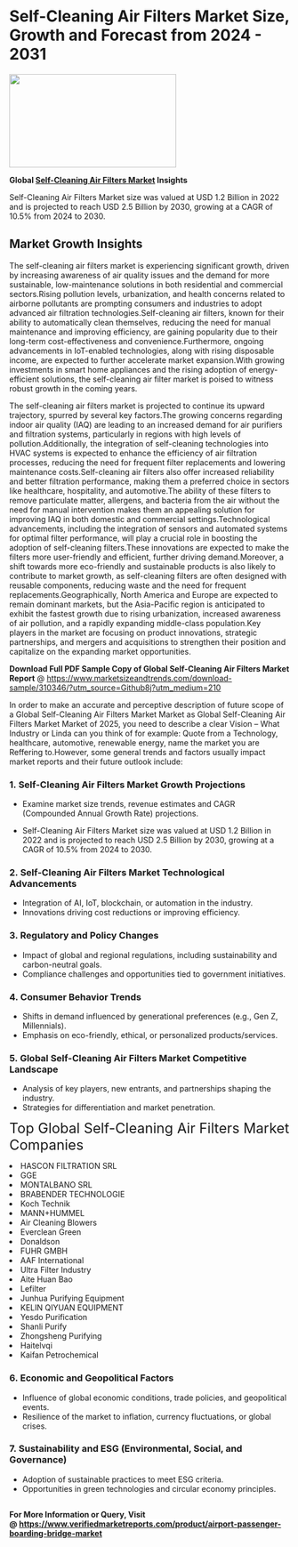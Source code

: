 <H1>Self-Cleaning Air Filters Market Size, Growth and Forecast from 2024 - 2031</H1><img class="aligncenter size-medium wp-image-584254" src="https://thirdeyenews.in/wp-content/uploads/2024/09/Global-Market-Research-300x168.jpeg" alt="" width="300" height="168" /><p><strong>Global&nbsp;<a href="https://www.marketsizeandtrends.com/download-sample/310346/?utm_source=Github8j?utm_medium=210">Self-Cleaning Air Filters Market</a> Insights</strong></p><p>Self-Cleaning Air Filters Market size was valued at USD 1.2 Billion in 2022 and is projected to reach USD 2.5 Billion by 2030, growing at a CAGR of 10.5% from 2024 to 2030.</p><p><h2>Market Growth Insights</h2> <p>The self-cleaning air filters market is experiencing significant growth, driven by increasing awareness of air quality issues and the demand for more sustainable, low-maintenance solutions in both residential and commercial sectors.Rising pollution levels, urbanization, and health concerns related to airborne pollutants are prompting consumers and industries to adopt advanced air filtration technologies.Self-cleaning air filters, known for their ability to automatically clean themselves, reducing the need for manual maintenance and improving efficiency, are gaining popularity due to their long-term cost-effectiveness and convenience.Furthermore, ongoing advancements in IoT-enabled technologies, along with rising disposable income, are expected to further accelerate market expansion.With growing investments in smart home appliances and the rising adoption of energy-efficient solutions, the self-cleaning air filter market is poised to witness robust growth in the coming years.</p> <p>The self-cleaning air filters market is projected to continue its upward trajectory, spurred by several key factors.The growing concerns regarding indoor air quality (IAQ) are leading to an increased demand for air purifiers and filtration systems, particularly in regions with high levels of pollution.Additionally, the integration of self-cleaning technologies into HVAC systems is expected to enhance the efficiency of air filtration processes, reducing the need for frequent filter replacements and lowering maintenance costs.Self-cleaning air filters also offer increased reliability and better filtration performance, making them a preferred choice in sectors like healthcare, hospitality, and automotive.The ability of these filters to remove particulate matter, allergens, and bacteria from the air without the need for manual intervention makes them an appealing solution for improving IAQ in both domestic and commercial settings.Technological advancements, including the integration of sensors and automated systems for optimal filter performance, will play a crucial role in boosting the adoption of self-cleaning filters.These innovations are expected to make the filters more user-friendly and efficient, further driving demand.Moreover, a shift towards more eco-friendly and sustainable products is also likely to contribute to market growth, as self-cleaning filters are often designed with reusable components, reducing waste and the need for frequent replacements.Geographically, North America and Europe are expected to remain dominant markets, but the Asia-Pacific region is anticipated to exhibit the fastest growth due to rising urbanization, increased awareness of air pollution, and a rapidly expanding middle-class population.Key players in the market are focusing on product innovations, strategic partnerships, and mergers and acquisitions to strengthen their position and capitalize on the expanding market opportunities.<p><span class=""><strong>Download Full PDF Sample Copy of Global Self-Cleaning Air Filters Market Report</strong> @ <a href="https://www.marketsizeandtrends.com/download-sample/310346/?utm_source=Github8j?utm_medium=210" target="_blank">https://www.marketsizeandtrends.com/download-sample/310346/?utm_source=Github8j?utm_medium=210</a></span></p><p>In order to make an accurate and perceptive description of future scope of a Global&nbsp;Self-Cleaning Air Filters Market Market as Global&nbsp;Self-Cleaning Air Filters Market Market of 2025, you need to describe a clear Vision &ndash; What Industry or Linda can you think of for example: Quote from a Technology, healthcare, automotive, renewable energy, name the market you are Reffering to.However, some general trends and factors usually impact market reports and their future outlook include:</p><h3>1.&nbsp;<strong>Self-Cleaning Air Filters Market Growth Projections</strong></h3><ul><li>Examine market size trends, revenue estimates and CAGR (Compounded Annual Growth Rate) projections.</li><li><p>Self-Cleaning Air Filters Market size was valued at USD 1.2 Billion in 2022 and is projected to reach USD 2.5 Billion by 2030, growing at a CAGR of 10.5% from 2024 to 2030.</p></li></ul><h3>2.&nbsp;<strong>Self-Cleaning Air Filters Market Technological Advancements</strong></h3><ul><li>Integration of AI, IoT, blockchain, or automation in the industry.</li><li>Innovations driving cost reductions or improving efficiency.</li></ul><h3>3.&nbsp;<strong>Regulatory and Policy Changes</strong></h3><ul><li>Impact of global and regional regulations, including sustainability and carbon-neutral goals.</li><li>Compliance challenges and opportunities tied to government initiatives.</li></ul><h3>4.&nbsp;<strong>Consumer Behavior Trends</strong></h3><ul><li>Shifts in demand influenced by generational preferences (e.g., Gen Z, Millennials).</li><li>Emphasis on eco-friendly, ethical, or personalized products/services.</li></ul><h3>5.&nbsp;<strong>Global Self-Cleaning Air Filters Market Competitive Landscape</strong></h3><ul><li>Analysis of key players, new entrants, and partnerships shaping the industry.</li><li>Strategies for differentiation and market penetration.</li></ul><p data-pm-slice="1 1 []"><span style="color: inherit; font-family: inherit; font-size: 25px;">Top Global Self-Cleaning Air Filters Market Companies</span></p><div class="" data-test-id=""><p><li>HASCON FILTRATION SRL</li><li> GGE</li><li> MONTALBANO SRL</li><li> BRABENDER TECHNOLOGIE</li><li> Koch Technik</li><li> MANN+HUMMEL</li><li> Air Cleaning Blowers</li><li> Everclean Green</li><li> Donaldson</li><li> FUHR GMBH</li><li> AAF International</li><li> Ultra Filter Industry</li><li> Aite Huan Bao</li><li> Lefilter</li><li> Junhua Purifying Equipment</li><li> KELIN QIYUAN EQUIPMENT</li><li> Yesdo Purification</li><li> Shanli Purify</li><li> Zhongsheng Purifying</li><li> Haitelvqi</li><li> Kaifan Petrochemical</li></p></div><h3>6.&nbsp;<strong>Economic and Geopolitical Factors</strong></h3><ul><li>Influence of global economic conditions, trade policies, and geopolitical events.</li><li>Resilience of the market to inflation, currency fluctuations, or global crises.</li></ul><h3>7.&nbsp;<strong>Sustainability and ESG (Environmental, Social, and Governance)</strong></h3><ul><li>Adoption of sustainable practices to meet ESG criteria.</li><li>Opportunities in green technologies and circular economy principles.</li></ul><h2><strong style="font-size: 14px;">For More Information or Query, Visit @&nbsp;</strong><a style="background-color: #ffffff; font-size: 14px;" href="https://www.marketsizeandtrends.com/report/self-cleaning-air-filters-market/" target="_blank">https://www.verifiedmarketreports.com/product/airport-passenger-boarding-bridge-market</a></h2>